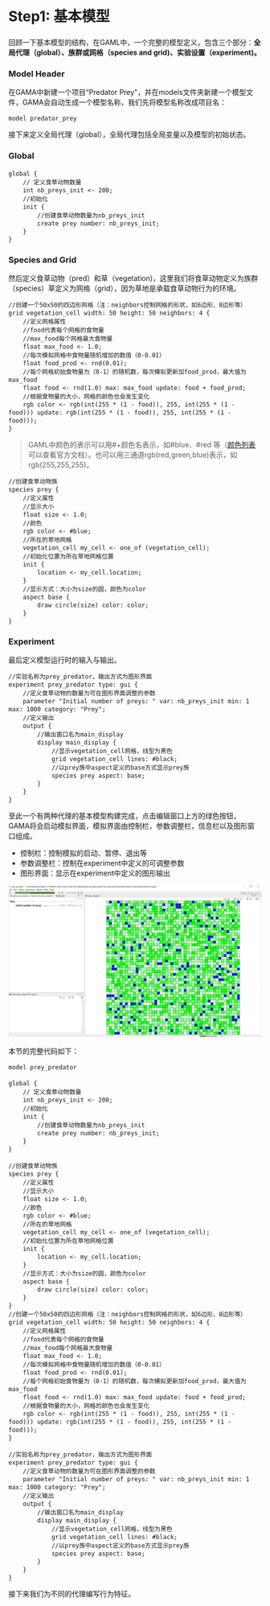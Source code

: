 # Step1: 基本模型

### 

回顾一下基本模型的结构，在GAML中，一个完整的模型定义，包含三个部分：**全局代理（global）、族群或网格（species and grid\)、实验设置（experiment\)。**

### Model Header

在GAMA中新建一个项目“Predator Prey"，并在models文件夹新建一个模型文件，GAMA会自动生成一个模型名称，我们先将模型名称改成项目名：

```text
model predator_prey
```

接下来定义全局代理（global），全局代理包括全局变量以及模型的初始状态。

### Global

```text
global {
	// 定义食草动物数量
	int nb_preys_init <- 200;
	//初始化
	init {
		//创建食草动物数量为nb_preys_init
		create prey number: nb_preys_init;
	}
}
```

### Species and Grid

然后定义食草动物（pred）和草（vegetation\)，这里我们将食草动物定义为族群（species）草定义为网格（grid），因为草地是承载食草动物行为的环境。

```text
//创建一个50x50的四边形网格（注：neighbors控制网格的形状，如6边形、8边形等）
grid vegetation_cell width: 50 height: 50 neighbors: 4 {
	//定义网格属性
	//food代表每个网格的食物量
	//max_food每个网格最大食物量
	float max_food <- 1.0;
	//每次模拟网格中食物量随机增加的数值（0-0.01）
	float food_prod <- rnd(0.01);
	//每个网格初始食物量为（0-1）的随机数，每次模拟更新加food_prod，最大值为max_food
	float food <- rnd(1.0) max: max_food update: food + food_prod;
	//根据食物量的大小，网格的颜色也会发生变化
	rgb color <- rgb(int(255 * (1 - food)), 255, int(255 * (1 - food))) update: rgb(int(255 * (1 - food)), 255, int(255 * (1 - food)));
}
```

> GAML中颜色的表示可以用\#+颜色名表示，如\#blue、\#red 等（[颜色列表](https://gama-platform.github.io/wiki/Index#Constants_and_colors)可以查看官方文档）。也可以用三通道rgb\(red,green,blue\)表示，如rgb\(255,255,255\)。

```text
//创建食草动物族
species prey {
	//定义属性
	//显示大小
	float size <- 1.0;
	//颜色
	rgb color <- #blue;
	//所在的草地网格
	vegetation_cell my_cell <- one_of (vegetation_cell);
	//初始化位置为所在草地网格位置
	init {
		location <- my_cell.location;
	}
	//显示方式：大小为size的圆，颜色为color
	aspect base {
		draw circle(size) color: color;
	}
}
```

### Experiment

最后定义模型运行时的输入与输出。

```text
//实验名称为prey_predator，输出方式为图形界面
experiment prey_predator type: gui {
	//定义食草动物的数量为可在图形界面调整的参数
	parameter "Initial number of preys: " var: nb_preys_init min: 1 max: 1000 category: "Prey";
	//定义输出
	output {
		//输出窗口名为main_display
		display main_display {
			//显示vegetation_cell网格，线型为黑色
			grid vegetation_cell lines: #black;
			//以prey族中aspect定义的base方式显示prey族
			species prey aspect: base;
		}
	}
}
```

至此一个有两种代理的基本模型构建完成，点击编辑窗口上方的绿色按钮，GAMA将会启动模拟界面，模拟界面由控制栏，参数调整栏，信息栏以及图形窗口组成。

* 控制栏：控制模拟的启动、暂停、退出等
* 参数调整栏：控制在experiment中定义的可调整参数
* 图形界面：显示在experiment中定义的图形输出

![4.1.1 GAMA&#x7A97;&#x53E3;&#x7684;&#x6A21;&#x62DF;&#x754C;&#x9762;](../../.gitbook/assets/image%20%287%29.png)

本节的完整代码如下：

```text
model prey_predator

global {
	// 定义食草动物数量
	int nb_preys_init <- 200;
	//初始化
	init {
		//创建食草动物数量为nb_preys_init
		create prey number: nb_preys_init;
	}
}

//创建食草动物族
species prey {
	//定义属性
	//显示大小
	float size <- 1.0;
	//颜色
	rgb color <- #blue;
	//所在的草地网格
	vegetation_cell my_cell <- one_of (vegetation_cell);
	//初始化位置为所在草地网格位置
	init {
		location <- my_cell.location;
	}
	//显示方式：大小为size的圆，颜色为color
	aspect base {
		draw circle(size) color: color;
	}
}
//创建一个50x50的四边形网格（注：neighbors控制网格的形状，如6边形、8边形等）
grid vegetation_cell width: 50 height: 50 neighbors: 4 {
	//定义网格属性
	//food代表每个网格的食物量
	//max_food每个网格最大食物量
	float max_food <- 1.0;
	//每次模拟网格中食物量随机增加的数值（0-0.01）
	float food_prod <- rnd(0.01);
	//每个网格初始食物量为（0-1）的随机数，每次模拟更新加food_prod，最大值为max_food
	float food <- rnd(1.0) max: max_food update: food + food_prod;
	//根据食物量的大小，网格的颜色也会发生变化
	rgb color <- rgb(int(255 * (1 - food)), 255, int(255 * (1 - food))) update: rgb(int(255 * (1 - food)), 255, int(255 * (1 - food)));
}

//实验名称为prey_predator，输出方式为图形界面
experiment prey_predator type: gui {
	//定义食草动物的数量为可在图形界面调整的参数
	parameter "Initial number of preys: " var: nb_preys_init min: 1 max: 1000 category: "Prey";
	//定义输出
	output {
		//输出窗口名为main_display
		display main_display {
			//显示vegetation_cell网格，线型为黑色
			grid vegetation_cell lines: #black;
			//以prey族中aspect定义的base方式显示prey族
			species prey aspect: base;
		}
	}
}
```

接下来我们为不同的代理编写行为特征。

